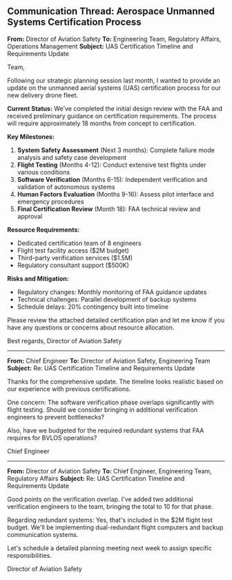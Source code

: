 ## Communication Thread: Aerospace Unmanned Systems Certification Process

**From:** Director of Aviation Safety
**To:** Engineering Team, Regulatory Affairs, Operations Management
**Subject:** UAS Certification Timeline and Requirements Update

Team,

Following our strategic planning session last month, I wanted to provide an update on the unmanned aerial systems (UAS) certification process for our new delivery drone fleet.

**Current Status:**
We've completed the initial design review with the FAA and received preliminary guidance on certification requirements. The process will require approximately 18 months from concept to certification.

**Key Milestones:**
1. **System Safety Assessment** (Next 3 months): Complete failure mode analysis and safety case development
2. **Flight Testing** (Months 4-12): Conduct extensive test flights under various conditions
3. **Software Verification** (Months 6-15): Independent verification and validation of autonomous systems
4. **Human Factors Evaluation** (Months 9-16): Assess pilot interface and emergency procedures
5. **Final Certification Review** (Month 18): FAA technical review and approval

**Resource Requirements:**
- Dedicated certification team of 8 engineers
- Flight test facility access ($2M budget)
- Third-party verification services ($1.5M)
- Regulatory consultant support ($500K)

**Risks and Mitigation:**
- Regulatory changes: Monthly monitoring of FAA guidance updates
- Technical challenges: Parallel development of backup systems
- Schedule delays: 20% contingency built into timeline

Please review the attached detailed certification plan and let me know if you have any questions or concerns about resource allocation.

Best regards,
Director of Aviation Safety

---

**From:** Chief Engineer
**To:** Director of Aviation Safety, Engineering Team
**Subject:** Re: UAS Certification Timeline and Requirements Update

Thanks for the comprehensive update. The timeline looks realistic based on our experience with previous certifications.

One concern: The software verification phase overlaps significantly with flight testing. Should we consider bringing in additional verification engineers to prevent bottlenecks?

Also, have we budgeted for the required redundant systems that FAA requires for BVLOS operations?

Chief Engineer

---

**From:** Director of Aviation Safety
**To:** Chief Engineer, Engineering Team, Regulatory Affairs
**Subject:** Re: UAS Certification Timeline and Requirements Update

Good points on the verification overlap. I've added two additional verification engineers to the team, bringing the total to 10 for that phase.

Regarding redundant systems: Yes, that's included in the $2M flight test budget. We'll be implementing dual-redundant flight computers and backup communication systems.

Let's schedule a detailed planning meeting next week to assign specific responsibilities.

Director of Aviation Safety
